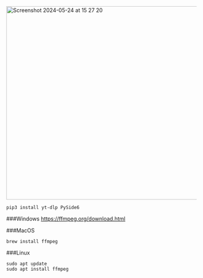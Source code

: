 <img width="512" alt="Screenshot 2024-05-24 at 15 27 20" src="https://github.com/elyor04/video-downloader/assets/91869056/d1bfe969-be88-4c9d-95d4-f3c1d2d54f86">

```
pip3 install yt-dlp PySide6
```

###Windows
https://ffmpeg.org/download.html

###MacOS
```
brew install ffmpeg
```

###Linux
```
sudo apt update
sudo apt install ffmpeg
```
